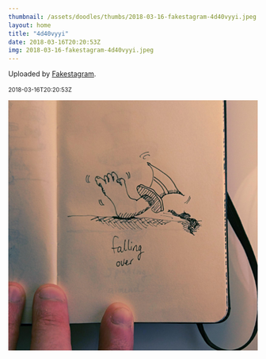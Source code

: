 ```yaml
---
thumbnail: /assets/doodles/thumbs/2018-03-16-fakestagram-4d40vyyi.jpeg
layout: home
title: "4d40vyyi"
date: 2018-03-16T20:20:53Z
img: 2018-03-16-fakestagram-4d40vyyi.jpeg
---
```


Uploaded by [Fakestagram](https://github.com/opyate/fakestagram).

<small>2018-03-16T20:20:53Z</small>

![Uploaded by Fakestagram](2018-03-16-fakestagram-4d40vyyi.jpeg)
